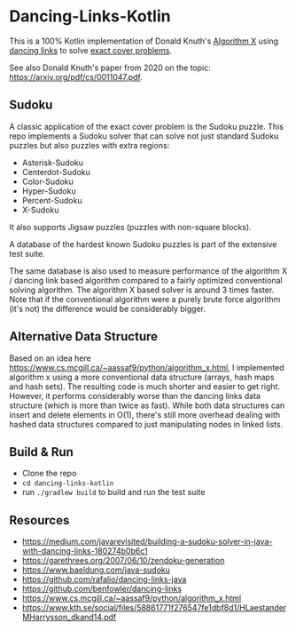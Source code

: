 # Dancing-Links-Kotlin

This is a 100% Kotlin implementation of Donald Knuth's [Algorithm X](https://en.wikipedia.org/wiki/Knuth%27s_Algorithm_X) using [dancing links](https://en.wikipedia.org/wiki/Dancing_Links) to solve [exact cover problems](https://en.wikipedia.org/wiki/Exact_cover).

See also Donald Knuth's paper from 2020 on the topic: https://arxiv.org/pdf/cs/0011047.pdf.

Sudoku
------
A classic application of the exact cover problem is the Sudoku puzzle.
This repo implements a Sudoku solver that can solve not just standard Sudoku puzzles but also puzzles with extra regions:
- Asterisk-Sudoku
- Centerdot-Sudoku
- Color-Sudoku
- Hyper-Sudoku
- Percent-Sudoku
- X-Sudoku
 
It also supports Jigsaw puzzles (puzzles with non-square blocks).

A database of the hardest known Sudoku puzzles is part of the extensive test suite. 

The same database is also used to measure performance of the algorithm X / dancing link based algorithm compared to a fairly optimized conventional solving algorithm. The algorithm X based solver is around 3 times faster.
Note that if the conventional algorithm were a purely brute force algorithm (it's not) the difference would be considerably bigger.

Alternative Data Structure
--------------------------

Based on an idea here https://www.cs.mcgill.ca/~aassaf9/python/algorithm_x.html, I implemented algorithm x using a more conventional data structure (arrays, hash maps and hash sets). 
The resulting code is much shorter and easier to get right. However, it performs considerably worse than the dancing links data structure (which is more than twice as fast).
While both data structures can insert and delete elements in O(1), there's still more overhead dealing with hashed data structures compared to just manipulating nodes in linked lists.

Build & Run
-----------
- Clone the repo
- `cd dancing-links-kotlin`
- run `./gradlew build` to build and run the test suite

Resources
---------
- https://medium.com/javarevisited/building-a-sudoku-solver-in-java-with-dancing-links-180274b0b6c1
- https://garethrees.org/2007/06/10/zendoku-generation
- https://www.baeldung.com/java-sudoku
- https://github.com/rafalio/dancing-links-java
- https://github.com/benfowler/dancing-links
- https://www.cs.mcgill.ca/~aassaf9/python/algorithm_x.html
- https://www.kth.se/social/files/58861771f276547fe1dbf8d1/HLaestanderMHarrysson_dkand14.pdf
